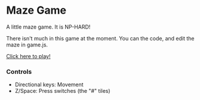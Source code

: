 # Maze Game
A little maze game. It is NP-HARD!

There isn't much in this game at the moment. You can the code, and edit the maze in game.js.

[Click here to play!](http://ohohcakester.github.io/MazeGame/)

### Controls
- Directional keys: Movement
- Z/Space: Press switches (the "#" tiles)
